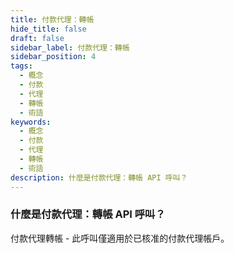 ```yaml
---
title: 付款代理：轉帳
hide_title: false
draft: false
sidebar_label: 付款代理：轉帳
sidebar_position: 4
tags:
  - 概念
  - 付款
  - 代理
  - 轉帳
  - 術語
keywords:
  - 概念
  - 付款
  - 代理
  - 轉帳
  - 術語
description: 什麼是付款代理：轉帳 API 呼叫？
---
```


### 什麼是付款代理：轉帳 API 呼叫？

付款代理轉帳 - 此呼叫僅適用於已核准的付款代理帳戶。
